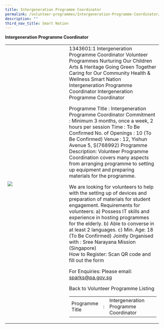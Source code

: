 ```yaml
---
title: Intergeneration Programme Coordinator
permalink: /volunteer-programmes/Intergeneration-Programme-Coordinator/
description: ""
third_nav_title: Smart Nation
---
```

**Intergeneration Programme Coordinator**
​
<table border="0" width="100%">
  <tr>
    <td width="40%">
      <img src="/images/Intergeneration%20Programme%20Coordinator%201.png" style="width=200px;height=auto;"/>
    </td>
    <td width="60%">
      <table border="0" width="100%">
        <tr>
          <td width="20%">
            Programme Title
          </td>
          <td width="5%">
            :
          </td>
          <td  width="75%">
            Intergeneration Programme Coordinator
          </td>
        </tr>
1343601:1
Intergeneration Programme Coordinator
Volunteer Programmes
Nurturing Our Children
Arts & Heritage
Going Green Together
Caring for Our Community
Health & Wellness
Smart Nation
Intergeneration Programme Coordinator
Intergeneration Programme Coordinator

	
Programme Title	:	Intergeneration Programme Coordinator
Commitment	:	Minimum 3 months, once a week, 2 hours per session
Time	:	To Be Confirmed
No. of Openings	:	10 (To Be Confirmed)
Venue	:	12, Yishun Avenue 5, S(768992)
Programme Description:
Volunteer Programme Coordination covers many aspects from arranging programme to setting up equipment and preparing materials for the programme.

We are looking for volunteers to help with the setting up of devices and preparation of materials for student engagement.
Requirements for volunteers:
a) Possess IT skills and experience in hosting programmes for the elderly.
b) Able to converse in at least 2 languages.
c) Min. Age: 18 (To Be Confirmed)
Jointly Organised with :
Sree Narayana Mission (Singapore)  
How to Register:
Scan QR code and fill out the form
	 
For Enquiries:
Please email: sparks@pa.gov.sg
 
Back to Volunteer Programme Listing
